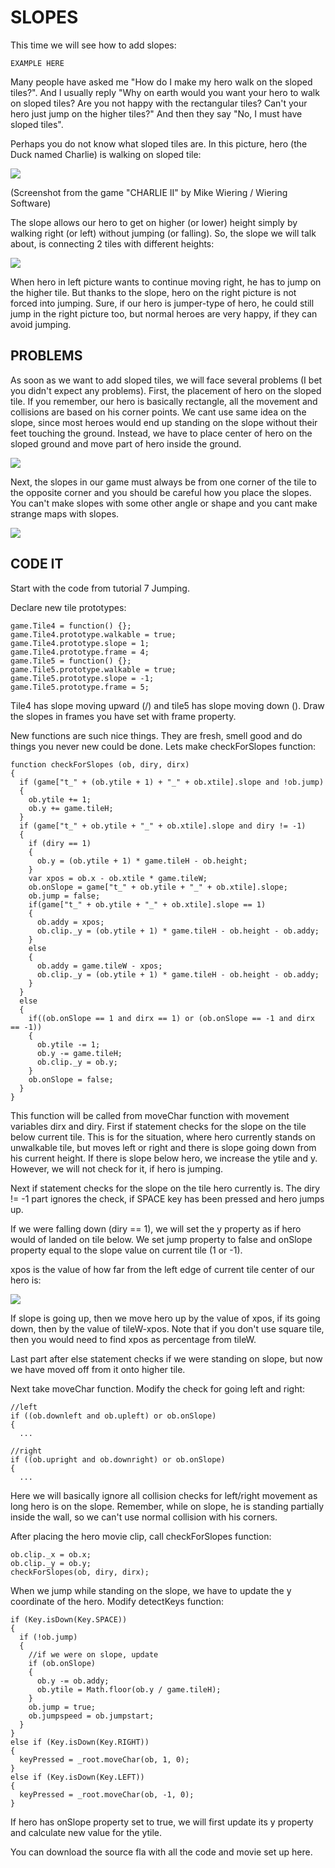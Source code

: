 # SLOPES

This time we will see how to add slopes:

```
EXAMPLE HERE
```

Many people have asked me "How do I make my hero walk on the sloped tiles?". And I usually reply "Why on earth would you want your hero to walk on sloped tiles? Are you not happy with the rectangular tiles? Can't your hero just jump on the higher tiles?" And then they say "No, I must have sloped tiles".

Perhaps you do not know what sloped tiles are. In this picture, hero (the Duck named Charlie) is walking on sloped tile:

![](p29_2.gif)

(Screenshot from the game "CHARLIE II"
by Mike Wiering / Wiering Software)

The slope allows our hero to get on higher (or lower) height simply by walking right (or left) without jumping (or falling). So, the slope we will talk about, is connecting 2 tiles with different heights:

![](p29_3.gif)

When hero in left picture wants to continue moving right, he has to jump on the higher tile. But thanks to the slope, hero on the right picture is not forced into jumping. Sure, if our hero is jumper-type of hero, he could still jump in the right picture too, but normal heroes are very happy, if they can avoid jumping.


## PROBLEMS

As soon as we want to add sloped tiles, we will face several problems (I bet you didn't expect any problems). First, the placement of hero on the sloped tile. If you remember, our hero is basically rectangle, all the movement and collisions are based on his corner points. We cant use same idea on the slope, since most heroes would end up standing on the slope without their feet touching the ground. Instead, we have to place center of hero on the sloped ground and move part of hero inside the ground.

![](p29_4.gif)

Next, the slopes in our game must always be from one corner of the tile to the opposite corner and you should be careful how you place the slopes. You can't make slopes with some other angle or shape and you cant make strange maps with slopes.


![](p29_5.gif)

## CODE IT

Start with the code from tutorial 7 Jumping.

Declare new tile prototypes:

```
game.Tile4 = function() {};
game.Tile4.prototype.walkable = true;
game.Tile4.prototype.slope = 1;
game.Tile4.prototype.frame = 4;
game.Tile5 = function() {};
game.Tile5.prototype.walkable = true;
game.Tile5.prototype.slope = -1;
game.Tile5.prototype.frame = 5;
```

Tile4 has slope moving upward (/) and tile5 has slope moving down (\). Draw the slopes in frames you have set with frame property.

New functions are such nice things. They are fresh, smell good and do things you never new could be done. Lets make checkForSlopes function:

```
function checkForSlopes (ob, diry, dirx)
{
  if (game["t_" + (ob.ytile + 1) + "_" + ob.xtile].slope and !ob.jump)
  {
    ob.ytile += 1;
    ob.y += game.tileH;
  }
  if (game["t_" + ob.ytile + "_" + ob.xtile].slope and diry != -1)
  {
    if (diry == 1)
    {
      ob.y = (ob.ytile + 1) * game.tileH - ob.height;
    }
    var xpos = ob.x - ob.xtile * game.tileW;
    ob.onSlope = game["t_" + ob.ytile + "_" + ob.xtile].slope;
    ob.jump = false;
    if(game["t_" + ob.ytile + "_" + ob.xtile].slope == 1)
    {
      ob.addy = xpos;
      ob.clip._y = (ob.ytile + 1) * game.tileH - ob.height - ob.addy;
    }
    else
    {
      ob.addy = game.tileW - xpos;
      ob.clip._y = (ob.ytile + 1) * game.tileH - ob.height - ob.addy;
    }
  }
  else
  {
    if((ob.onSlope == 1 and dirx == 1) or (ob.onSlope == -1 and dirx == -1))
    {
      ob.ytile -= 1;
      ob.y -= game.tileH;
      ob.clip._y = ob.y;
    }
    ob.onSlope = false;
  }
}
```

This function will be called from moveChar function with movement variables dirx and diry. First if statement checks for the slope on the tile below current tile. This is for the situation, where hero currently stands on unwalkable tile, but moves left or right and there is slope going down from his current height. If there is slope below hero, we increase the ytile and y. However, we will not check for it, if hero is jumping.

Next if statement checks for the slope on the tile hero currently is. The diry != -1 part ignores the check, if SPACE key has been pressed and hero jumps up.

If we were falling down (diry == 1), we will set the y property as if hero would of landed on tile below. We set jump property to false and onSlope property equal to the slope value on current tile (1 or -1).

xpos is the value of how far from the left edge of current tile center of our hero is:

![](p29_6.gif)

If slope is going up, then we move hero up by the value of xpos, if its going down, then by the value of tileW-xpos. Note that if you don't use square tile, then you would need to find xpos as percentage from tileW.

Last part after else statement checks if we were standing on slope, but now we have moved off from it onto higher tile.

Next take moveChar function. Modify the check for going left and right:

```
//left
if ((ob.downleft and ob.upleft) or ob.onSlope)
{
  ...
 
//right
if ((ob.upright and ob.downright) or ob.onSlope)
{
  ...
```
 
Here we will basically ignore all collision checks for left/right movement as long hero is on the slope. Remember, while on slope, he is standing partially inside the wall, so we can't use normal collision with his corners.

After placing the hero movie clip, call checkForSlopes function:

```
ob.clip._x = ob.x;
ob.clip._y = ob.y;
checkForSlopes(ob, diry, dirx);
```

When we jump while standing on the slope, we have to update the y coordinate of the hero. Modify detectKeys function:

```
if (Key.isDown(Key.SPACE))
{
  if (!ob.jump)
  {
    //if we were on slope, update
    if (ob.onSlope)
    {
      ob.y -= ob.addy;
      ob.ytile = Math.floor(ob.y / game.tileH);
    }
    ob.jump = true;
    ob.jumpspeed = ob.jumpstart;
  }
}
else if (Key.isDown(Key.RIGHT))
{
  keyPressed = _root.moveChar(ob, 1, 0);
}
else if (Key.isDown(Key.LEFT))
{
  keyPressed = _root.moveChar(ob, -1, 0);
}
```

If hero has onSlope property set to true, we will first update its y property and calculate new value for the ytile.

You can download the source fla with all the code and movie set up here.
